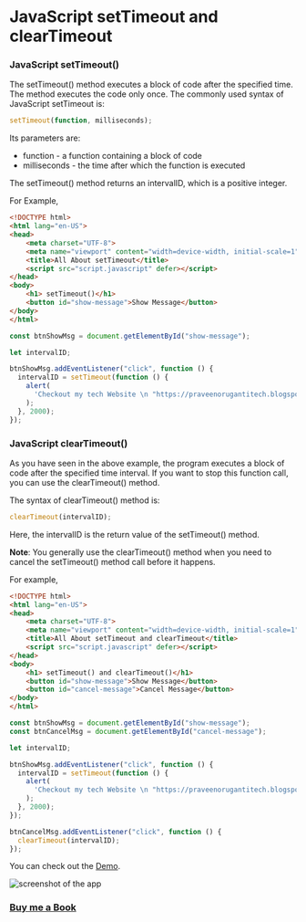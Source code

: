 # JavaScript setTimeout and clearTimeout

### JavaScript setTimeout()
The setTimeout() method executes a block of code after the specified time. The method executes the code only once.
The commonly used syntax of JavaScript setTimeout is:
```javascript
setTimeout(function, milliseconds);
```
Its parameters are:
- function - a function containing a block of code
- milliseconds - the time after which the function is executed

The setTimeout() method returns an intervalID, which is a positive integer.

For Example,

```HTML
<!DOCTYPE html>
<html lang="en-US">
<head>
    <meta charset="UTF-8">
    <meta name="viewport" content="width=device-width, initial-scale=1">
    <title>All About setTimeout</title>
    <script src="script.javascript" defer></script>
</head>
<body>
    <h1> setTimeout()</h1>
    <button id="show-message">Show Message</button>
</body>
</html>
```
```javascript
const btnShowMsg = document.getElementById("show-message");

let intervalID;

btnShowMsg.addEventListener("click", function () {
  intervalID = setTimeout(function () {
    alert(
      'Checkout my tech Website \n "https://praveenorugantitech.blogspot.com"'
    );
  }, 2000);
});

```
### JavaScript clearTimeout()
As you have seen in the above example, the program executes a block of code after the specified time interval. If you want to stop this function call, you can use the clearTimeout() method.

The syntax of clearTimeout() method is:
```javascript
clearTimeout(intervalID);
```
Here, the intervalID is the return value of the setTimeout() method.

**Note**: You generally use the clearTimeout() method when you need to cancel the setTimeout() method call before it happens.

For example,

```HTML
<!DOCTYPE html>
<html lang="en-US">
<head>
    <meta charset="UTF-8">
    <meta name="viewport" content="width=device-width, initial-scale=1">
    <title>All About setTimeout and clearTimeout</title>
    <script src="script.javascript" defer></script>
</head>
<body>
    <h1> setTimeout() and clearTimeout()</h1>
    <button id="show-message">Show Message</button>
    <button id="cancel-message">Cancel Message</button>
</body>
</html>
```
```javascript
const btnShowMsg = document.getElementById("show-message");
const btnCancelMsg = document.getElementById("cancel-message");

let intervalID;

btnShowMsg.addEventListener("click", function () {
  intervalID = setTimeout(function () {
    alert(
      'Checkout my tech Website \n "https://praveenorugantitech.blogspot.com"'
    );
  }, 2000);
});

btnCancelMsg.addEventListener("click", function () {
  clearTimeout(intervalID);
});

```

You can check out the [Demo](https://praveenorugantitech.github.io/praveenorugantitech-vanilla-js/15_setTimeout_clearTimeout/Demo).

![screenshot of the app](https://raw.githubusercontent.com/praveenorugantitech/praveenorugantitech-vanilla-js/master/images/setTimeout%20and%20clearTimeout.PNG)

### [Buy me a Book](https://www.buymeacoffee.com/praveenoruganti)


